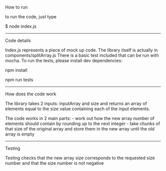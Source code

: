 How to run

to run the code, just type

$ node index.js

___________________________________________
Code details

Index.js represents a piece of mock up code. The library itself is actually in components/splitArray.js
There is a basic test included that can be run with mocha. To run the tests, please install dev dependencies:

npm install

npm run tests

___________________________________________
How does the code work

The library takes 2 inputs: inputArray and size and returns an array of elements equal to the size value containing each of the input elements.

The code works in 2 main parts:
	- work out how the new array number of elements should contain by rounding up to the next integer
	- take chunks of that size of the original array and store them in the new array until the old array is empty

___________________________________________
Testing

Testing checks that the new array size corresponds to the requested size number and that the size number is not negative
